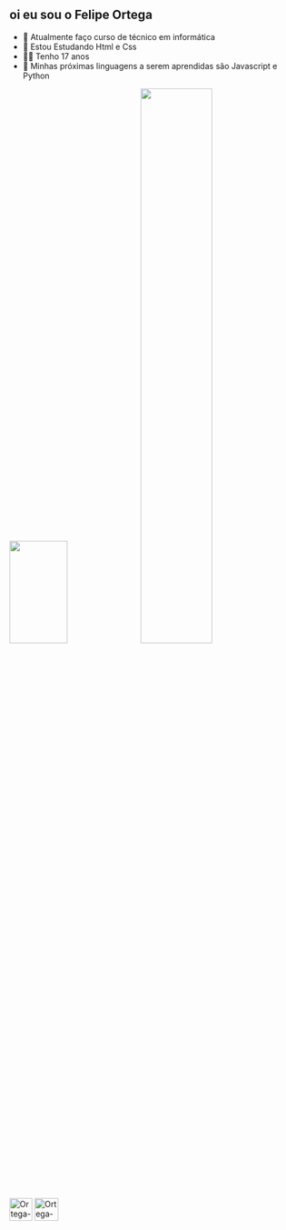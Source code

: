 ## oi eu sou o Felipe Ortega
- 🎲 Atualmente faço curso de  técnico em  informática
- 🧩 Estou Estudando Html e Css
- 🧑‍💻 Tenho 17 anos
- 🎩 Minhas  próximas linguagens a serem aprendidas são Javascript e Python

<div>
<img height="180em"  width="45%"  src="https://github-readme-stats.vercel.app/api?username=OrtegaDev01&show_icons=true&theme=dracula">
<img heigh="165em"  width="50%"src="https://github-readme-stats.vercel.app/api/top-langs/?username=OrtegaDev01&layout=compact&theme=dracula">
</div>

<div>
<img alt="Ortega-html" height="40" width="40" src="https://cdn.jsdelivr.net/gh/devicons/devicon@latest/icons/html5/html5-original-wordmark.svg" >
<img  alt="Ortega-css" height="40" width="42"  src="https://cdn.jsdelivr.net/gh/devicons/devicon@latest/icons/css3/css3-original-wordmark.svg">
</div>



